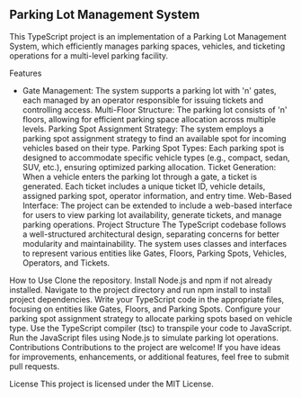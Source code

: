 ## Parking Lot Management System
This TypeScript project is an implementation of a Parking Lot Management System, which efficiently manages parking spaces, vehicles, and ticketing operations for a multi-level parking facility.

Features
* Gate Management: The system supports a parking lot with 'n' gates, each managed by an operator responsible for issuing tickets and controlling access.
Multi-Floor Structure: The parking lot consists of 'n' floors, allowing for efficient parking space allocation across multiple levels.
Parking Spot Assignment Strategy: The system employs a parking spot assignment strategy to find an available spot for incoming vehicles based on their type.
Parking Spot Types: Each parking spot is designed to accommodate specific vehicle types (e.g., compact, sedan, SUV, etc.), ensuring optimized parking allocation.
Ticket Generation: When a vehicle enters the parking lot through a gate, a ticket is generated. Each ticket includes a unique ticket ID, vehicle details, assigned parking spot, operator information, and entry time.
Web-Based Interface: The project can be extended to include a web-based interface for users to view parking lot availability, generate tickets, and manage parking operations.
Project Structure
The TypeScript codebase follows a well-structured architectural design, separating concerns for better modularity and maintainability. The system uses classes and interfaces to represent various entities like Gates, Floors, Parking Spots, Vehicles, Operators, and Tickets.

How to Use
Clone the repository.
Install Node.js and npm if not already installed.
Navigate to the project directory and run npm install to install project dependencies.
Write your TypeScript code in the appropriate files, focusing on entities like Gates, Floors, and Parking Spots.
Configure your parking spot assignment strategy to allocate parking spots based on vehicle type.
Use the TypeScript compiler (tsc) to transpile your code to JavaScript.
Run the JavaScript files using Node.js to simulate parking lot operations.
Contributions
Contributions to the project are welcome! If you have ideas for improvements, enhancements, or additional features, feel free to submit pull requests.

License
This project is licensed under the MIT License.
